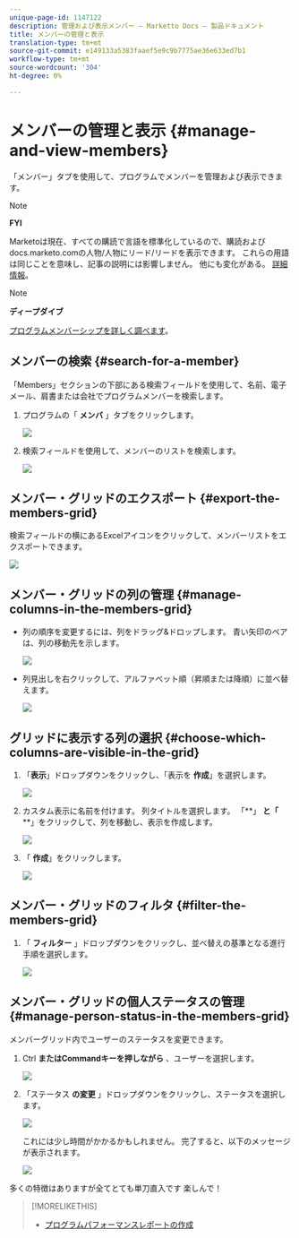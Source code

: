 ```yaml
---
unique-page-id: 1147122
description: 管理および表示メンバー — Marketto Docs — 製品ドキュメント
title: メンバーの管理と表示
translation-type: tm+mt
source-git-commit: e149133a5383faaef5e9c9b7775ae36e633ed7b1
workflow-type: tm+mt
source-wordcount: '304'
ht-degree: 0%

---
```



# メンバーの管理と表示 {#manage-and-view-members}

「メンバー」タブを使用して、プログラムでメンバーを管理および表示できます。

>[!NOTE]
>
>**FYI**
>
>Marketoは現在、すべての購読で言語を標準化しているので、購読およびdocs.marketo.comの人物/人物にリード/リードを表示できます。 これらの用語は同じことを意味し、記事の説明には影響しません。 他にも変化がある。 [詳細情報](http://docs.marketo.com/display/DOCS/Updates+to+Marketo+Terminology)。

>[!NOTE]
>
>**ディープダイブ**
>
> [プログラムメンバーシップを詳しく調べます](../../../../product-docs/core-marketo-concepts/programs/creating-programs/understanding-program-membership.md)。

## メンバーの検索 {#search-for-a-member}

「Members」セクションの下部にある検索フィールドを使用して、名前、電子メール、肩書または会社でプログラムメンバーを検索します。

1. プログラムの「 **メンバ** 」タブをクリックします。

   ![](assets/image2014-10-1-16-3a0-3a29.png)

1. 検索フィールドを使用して、メンバーのリストを検索します。

   ![](assets/image2014-10-1-16-3a7-3a20.png)

## メンバー・グリッドのエクスポート {#export-the-members-grid}

検索フィールドの横にあるExcelアイコンをクリックして、メンバーリストをエクスポートできます。

![](assets/image2014-10-1-16-3a9-3a55.png)

## メンバー・グリッドの列の管理 {#manage-columns-in-the-members-grid}

* 列の順序を変更するには、列をドラッグ&amp;ドロップします。 青い矢印のペアは、列の移動先を示します。

   ![](assets/image2014-10-1-16-3a25-3a30.png)

* 列見出しを右クリックして、アルファベット順（昇順または降順）に並べ替えます。

   ![](assets/image2014-10-1-17-3a3-3a28.png)

## グリッドに表示する列の選択 {#choose-which-columns-are-visible-in-the-grid}

1. 「**表示**」ドロップダウンをクリックし、「表示を **作成**」を選択します。

   ![](assets/image2014-10-1-16-3a32-3a43.png)

1. カスタム表示に名前を付けます。 列タイトルを選択します。 「**」 **と「** **」をクリックして、列を移動し、表示を作成します。

   ![](assets/image2014-10-1-16-3a36-3a52.png)

1. 「 **作成**」をクリックします。

   ![](assets/image2014-10-1-16-3a38-3a7.png)

## メンバー・グリッドのフィルタ  {#filter-the-members-grid}

1. 「 **フィルター** 」ドロップダウンをクリックし、並べ替えの基準となる進行手順を選択します。

   ![](assets/image2014-10-1-16-3a42-3a4.png)

## メンバー・グリッドの個人ステータスの管理 {#manage-person-status-in-the-members-grid}

メンバーグリッド内でユーザーのステータスを変更できます。

1. Ctrl **またはCommandキーを押しながら** 、ユーザーを選択します。

   ![](assets/image2014-10-1-16-3a44-3a27.png)

1. 「ステータス **の変更** 」ドロップダウンをクリックし、ステータスを選択します。

   ![](assets/image2014-10-1-16-3a47-3a45.png)

   これには少し時間がかかるかもしれません。 完了すると、以下のメッセージが表示されます。

   ![](assets/changestatusconfirm.png)

多くの特徴はありますが全てとても単刀直入です 楽しんで！

>[!MORELIKETHIS]
>
>* [プログラムパフォーマンスレポートの作成](../../../../product-docs/core-marketo-concepts/programs/program-performance-report/create-a-program-performance-report.md)

>



